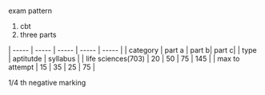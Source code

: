 exam pattern
1. cbt 
2. three parts

| ----- | ----- | ----- | ----- | ----- | 
| category | part a | part b| part c|
| type | aptitutde | syllabus | 
| life sciences(703) | 20 | 50 | 75 | 145 | 
| max to attempt | 15 | 35 | 25 | 75 |


1/4 th negative marking
